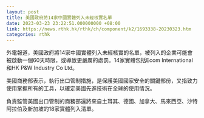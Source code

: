 ```yaml
---
layout: post
title: 美國政府將14家中國實體列入未經核實名單
date: 2023-03-23 23:22:51.000000000 +08:00
link: https://news.rthk.hk/rthk/ch/component/k2/1693338-20230323.htm
categories: rthk
---
```


外電報道，美國政府將14家中國實體列入未經核實的名單，被列入的企業可能會被啟動一個60天時限，或導致更嚴厲的處罰。14家實體包括Ecom International和HK P&W Industry Co Ltd。

美國商務部表示，執行出口管制措施，是保護美國國家安全的關鍵部份，又指致力使用掌握所有的工具，以確定美國先進技術在全球的使用情況。

負責監管美國出口管制的商務部還將來自土耳其、德國、加拿大、馬來西亞、沙特阿拉伯及新加坡的18家實體列入清單。

